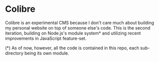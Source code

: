 Colibre
=======

Colibre is an experimental CMS because I don't care much about building my personal website on top
of someone else's code. This is the second iteration, building on Node.js's module system* and 
utilizing recent improvements in JavaScript feature-set.

(*) As of now, however, all the code is contained in this repo, each sub-directory being its own module. 

